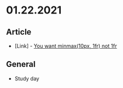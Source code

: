 # 01.22.2021

## Article

- \[Link\] - [You want minmax(10px, 1fr) not 1fr](https://css-tricks.com/you-want-minmax10px-1fr-not-1fr/)

## General

- Study day
